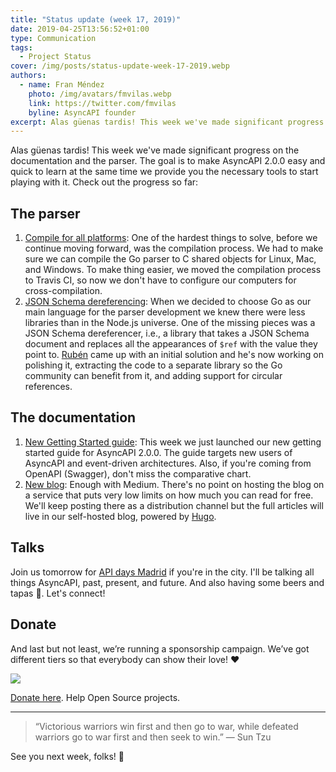```yaml
---
title: "Status update (week 17, 2019)"
date: 2019-04-25T13:56:52+01:00
type: Communication
tags:
  - Project Status
cover: /img/posts/status-update-week-17-2019.webp
authors:
  - name: Fran Méndez
    photo: /img/avatars/fmvilas.webp
    link: https://twitter.com/fmvilas
    byline: AsyncAPI founder
excerpt: Alas güenas tardis! This week we've made significant progress on the documentation and the parser. The goal is to make AsyncAPI 2.0.0 easy and quick to learn at the same time we provide you the necessary tools to start playing with it.
---
```


Alas güenas tardis! This week we've made significant progress on the documentation and the parser. The goal is to make AsyncAPI 2.0.0 easy and quick to learn at the same time we provide you the necessary tools to start playing with it. Check out the progress so far:

## The parser

1. [Compile for all platforms](https://github.com/asyncapi/parser/pull/32): One of the hardest things to solve, before we continue moving forward, was the compilation process. We had to make sure we can compile the Go parser to C shared objects for Linux, Mac, and Windows. To make thing easier, we moved the compilation process to Travis CI, so now we don't have to configure our computers for cross-compilation.
2. [JSON Schema dereferencing](https://github.com/asyncapi/parser/pull/33): When we decided to choose Go as our main language for the parser development we knew there were less libraries than in the Node.js universe. One of the missing pieces was a JSON Schema dereferencer, i.e., a library that takes a JSON Schema document and replaces all the appearances of `$ref` with the value they point to. [Rubén](https://twitter.com/xinoman12) came up with an initial solution and he's now working on polishing it, extracting the code to a separate library so the Go community can benefit from it, and adding support for circular references.

## The documentation

1. [New Getting Started guide](https://www.asyncapi.com/docs/getting-started/): This week we just launched our new getting started guide for AsyncAPI 2.0.0. The guide targets new users of AsyncAPI and event-driven architectures. Also, if you're coming from OpenAPI (Swagger), don't miss the comparative chart.
2. [New blog](https://www.asyncapi.com/blog/): Enough with Medium. There's no point on hosting the blog on a service that puts very low limits on how much you can read for free. We'll keep posting there as a distribution channel but the full articles will live in our self-hosted blog, powered by [Hugo](https://gohugo.io).

## Talks
Join us tomorrow for [API days Madrid](http://apidaysmad.apiaddicts.org/schedule/#session-2) if you're in the city. I'll be talking all things AsyncAPI, past, present, and future. And also having some beers and tapas 🍻. Let's connect!

## Donate
And last but not least, we’re running a sponsorship campaign. We’ve got different tiers so that everybody can show their love! ❤️

![](/img/posts/donation.webp)

[Donate here](https://opencollective.com/asyncapi). Help Open Source projects.

---

> “Victorious warriors win first and then go to war, while defeated warriors go to war first and then seek to win.”
> — Sun Tzu

See you next week, folks! 👋